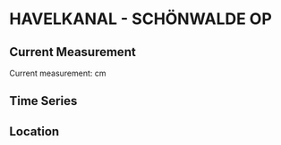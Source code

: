 # HAVELKANAL - SCHÖNWALDE OP

## Current Measurement

Current measurement: <Value topic="rivers/pegel-online/HvK/SCHÖNWALDE_OP/measurementValue"/> cm

## Time Series

<TimeSeries topic="rivers/pegel-online/HvK/SCHÖNWALDE_OP/measurementValue" period="week" />

## Location

<WorldMap>
  <Marker lat="52.607862231089456" lon="13.088864417202412" labelTopic="rivers/pegel-online/HvK/SCHÖNWALDE_OP" />
</WorldMap>
